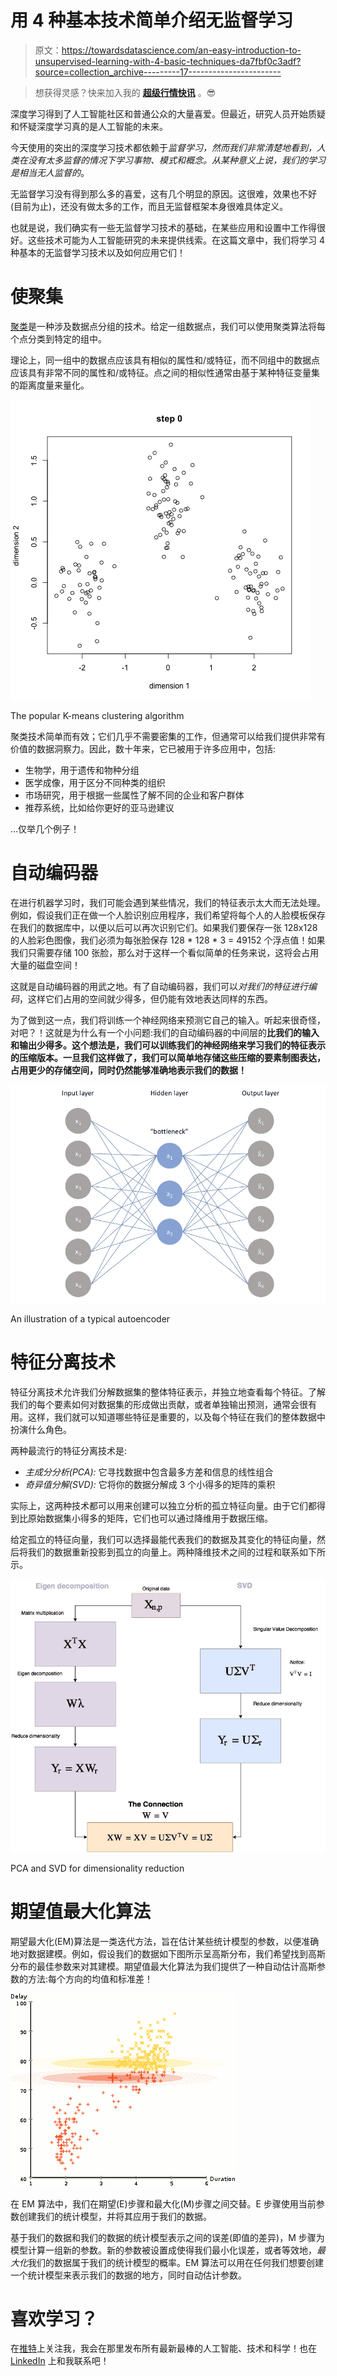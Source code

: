 # 用 4 种基本技术简单介绍无监督学习

> 原文：<https://towardsdatascience.com/an-easy-introduction-to-unsupervised-learning-with-4-basic-techniques-da7fbf0c3adf?source=collection_archive---------17----------------------->

> 想获得灵感？快来加入我的 [**超级行情快讯**](https://www.superquotes.co/?utm_source=mediumtech&utm_medium=web&utm_campaign=sharing) 。😎

深度学习得到了人工智能社区和普通公众的大量喜爱。但最近，研究人员开始质疑和怀疑深度学习真的是人工智能的未来。

今天使用的突出的深度学习技术都依赖于*监督学习，*然而我们非常清楚地看到，人类在没有太多监督的情况下学习事物、模式和概念。从某种意义上说，我们的学习是相当*无人监督的*。

无监督学习没有得到那么多的喜爱，这有几个明显的原因。这很难，效果也不好(目前为止)，还没有做太多的工作，而且无监督框架本身很难具体定义。

也就是说，我们确实有一些无监督学习技术的基础，在某些应用和设置中工作得很好。这些技术可能为人工智能研究的未来提供线索。在这篇文章中，我们将学习 4 种基本的无监督学习技术以及如何应用它们！

# 使聚集

[聚类](/the-5-clustering-algorithms-data-scientists-need-to-know-a36d136ef68)是一种涉及数据点分组的技术。给定一组数据点，我们可以使用聚类算法将每个点分类到特定的组中。

理论上，同一组中的数据点应该具有相似的属性和/或特征，而不同组中的数据点应该具有非常不同的属性和/或特征。点之间的相似性通常由基于某种特征变量集的距离度量来量化。

![](img/ebbca032ffe0c1f6519431ec1b96bb74.png)

The popular K-means clustering algorithm

聚类技术简单而有效；它们几乎不需要密集的工作，但通常可以给我们提供非常有价值的数据洞察力。因此，数十年来，它已被用于许多应用中，包括:

*   生物学，用于遗传和物种分组
*   医学成像，用于区分不同种类的组织
*   市场研究，用于根据一些属性了解不同的企业和客户群体
*   推荐系统，比如给你更好的亚马逊建议

…仅举几个例子！

# 自动编码器

在进行机器学习时，我们可能会遇到某些情况，我们的特征表示太大而无法处理。例如，假设我们正在做一个人脸识别应用程序，我们希望将每个人的人脸模板保存在我们的数据库中，以便以后可以再次识别它们。如果我们要保存一张 128x128 的人脸彩色图像，我们必须为每张脸保存 128 * 128 * 3 = 49152 个浮点值！如果我们只需要存储 100 张脸，那么对于这样一个看似简单的任务来说，这将会占用大量的磁盘空间！

这就是自动编码器的用武之地。有了自动编码器，我们可以*对我们的特征进行编码*，这样它们占用的空间就少得多，但仍能有效地表达同样的东西。

为了做到这一点，我们将训练一个神经网络来预测它自己的输入。听起来很奇怪，对吧？！这就是为什么有一个小问题:我们的自动编码器的中间层的**比我们的输入和输出少得多。这个想法是，我们可以训练我们的神经网络来学习我们的特征表示的压缩版本。一旦我们这样做了，我们可以简单地存储这些压缩的要素制图表达，占用更少的存储空间，同时仍然能够准确地表示我们的数据！**

![](img/b43e7b1230ae4eb6f6e596561c40226a.png)

An illustration of a typical autoencoder

# 特征分离技术

特征分离技术允许我们分解数据集的整体特征表示，并独立地查看每个特征。了解我们的每个要素如何对数据集的形成做出贡献，或者单独输出预测，通常会很有用。这样，我们就可以知道哪些特征是重要的，以及每个特征在我们的整体数据中扮演什么角色。

两种最流行的特征分离技术是:

*   *主成分分析(PCA):* 它寻找数据中包含最多方差和信息的线性组合
*   *奇异值分解(SVD):* 它将你的数据分解成 3 个小得多的矩阵的乘积

实际上，这两种技术都可以用来创建可以独立分析的孤立特征向量。由于它们都得到比原始数据集小得多的矩阵，它们也可以通过降维用于数据压缩。

给定孤立的特征向量，我们可以选择最能代表我们的数据及其变化的特征向量，然后将我们的数据重新投影到孤立的向量上。两种降维技术之间的过程和联系如下所示。

![](img/64febbb67d60827e57a0222b5f5cf3e8.png)

PCA and SVD for dimensionality reduction

# 期望值最大化算法

期望最大化(EM)算法是一类迭代方法，旨在估计某些统计模型的参数，以便准确地对数据建模。例如，假设我们的数据如下图所示呈高斯分布，我们希望找到高斯分布的最佳参数来对其建模。期望值最大化算法为我们提供了一种自动估计高斯参数的方法:每个方向的均值和标准差！

![](img/c8b244b09aff98f918eafc3923032472.png)

在 EM 算法中，我们在期望(E)步骤和最大化(M)步骤之间交替。E 步骤使用当前参数创建我们的统计模型，并将其应用于我们的数据。

基于我们的数据和我们的数据的统计模型表示之间的误差(即值的差异)，M 步骤为模型计算一组新的参数。新的参数被设置成使得我们最小化误差，或者等效地，*最大化*我们的数据属于我们的统计模型的概率。EM 算法可以用在任何我们想要创建一个统计模型来表示我们的数据的地方，同时自动估计参数。

# 喜欢学习？

在[推特](https://twitter.com/GeorgeSeif94)上关注我，我会在那里发布所有最新最棒的人工智能、技术和科学！也在 [LinkedIn](https://www.linkedin.com/in/georgeseif/) 上和我联系吧！